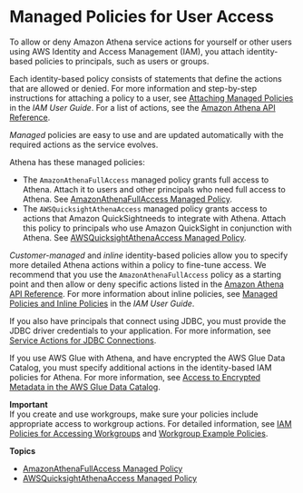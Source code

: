 # Managed Policies for User Access<a name="managed-policies"></a>

To allow or deny Amazon Athena service actions for yourself or other users using AWS Identity and Access Management \(IAM\), you attach identity\-based policies to principals, such as users or groups\. 

Each identity\-based policy consists of statements that define the actions that are allowed or denied\. For more information and step\-by\-step instructions for attaching a policy to a user, see [Attaching Managed Policies](https://docs.aws.amazon.com/IAM/latest/UserGuide/access_policies_managed-using.html#attach-managed-policy-console) in the *IAM User Guide*\. For a list of actions, see the [Amazon Athena API Reference](https://docs.aws.amazon.com/athena/latest/APIReference/)\.

*Managed* policies are easy to use and are updated automatically with the required actions as the service evolves\.

Athena has these managed policies:
+ The `AmazonAthenaFullAccess` managed policy grants full access to Athena\. Attach it to users and other principals who need full access to Athena\. See [AmazonAthenaFullAccess Managed Policy](amazonathenafullaccess-managed-policy.md)\.
+ The `AWSQuicksightAthenaAccess` managed policy grants access to actions that Amazon QuickSightneeds to integrate with Athena\. Attach this policy to principals who use Amazon QuickSight in conjunction with Athena\. See [AWSQuicksightAthenaAccess Managed Policy](awsquicksightathenaaccess-managed-policy.md)\.

 *Customer\-managed* and *inline* identity\-based policies allow you to specify more detailed Athena actions within a policy to fine\-tune access\. We recommend that you use the `AmazonAthenaFullAccess` policy as a starting point and then allow or deny specific actions listed in the [Amazon Athena API Reference](https://docs.aws.amazon.com/athena/latest/APIReference/)\. For more information about inline policies, see [Managed Policies and Inline Policies](https://docs.aws.amazon.com/IAM/latest/UserGuide/access_policies_managed-vs-inline.html) in the *IAM User Guide*\.

If you also have principals that connect using JDBC, you must provide the JDBC driver credentials to your application\. For more information, see [Service Actions for JDBC Connections](policy-actions.md)\.

If you use AWS Glue with Athena, and have encrypted the AWS Glue Data Catalog, you must specify additional actions in the identity\-based IAM policies for Athena\. For more information, see [Access to Encrypted Metadata in the AWS Glue Data Catalog](access-encrypted-data-glue-data-catalog.md)\.

**Important**  
If you create and use workgroups, make sure your policies include appropriate access to workgroup actions\. For detailed information, see [ IAM Policies for Accessing Workgroups](workgroups-iam-policy.md) and [Workgroup Example Policies](example-policies-workgroup.md)\. 

**Topics**
+ [AmazonAthenaFullAccess Managed Policy](amazonathenafullaccess-managed-policy.md)
+ [AWSQuicksightAthenaAccess Managed Policy](awsquicksightathenaaccess-managed-policy.md)